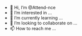 - 👋 Hi, I’m @Attend-nce
- 👀 I’m interested in ...
- 🌱 I’m currently learning ...
- 💞️ I’m looking to collaborate on ...
- 📫 How to reach me ...

<!---
Attend-nce/Attend-nce is a ✨ special ✨ repository because its `README.md` (this file) appears on your GitHub profile.
You can click the Preview link to take a look at your changes.
--->
